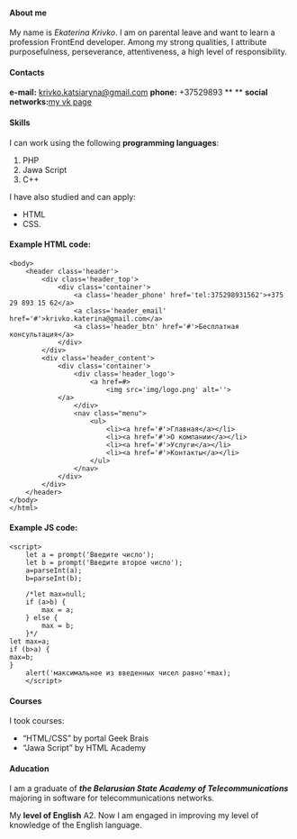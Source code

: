 #### About me


My name is *Ekaterina Krivko*.
I am on parental leave and want to learn a profession FrontEnd developer. Among my strong qualities, I attribute purposefulness, perseverance, attentiveness, a high level of responsibility.


#### Contacts


**e-mail:** krivko.katsiaryna@gmail.com
**phone:** +37529893 ** **
**social networks:**[my vk page](https://vk.com/id38241898)



#### Skills

I can work using the following **programming languages**:
1. PHP
2. Jawa Script
3. C++

I have also studied and can apply:
- HTML
- CSS.

 #### Example HTML code:
```
<body>
    <header class='header'>
        <div class='header_top'>
            <div class='container'>
                <a class='header_phone' href='tel:375298931562'>+375 29 893 15 62</a>
                <a class='header_email' href='#'>krivko.katerina@gmail.com</a>
                <a class='header_btn' href='#'>Бесплатная консультация</a>
            </div>
        </div>
        <div class='header_content'>
            <div class='container'>
                <div class='header_logo'>
                    <a href=#>
                        <img src='img/logo.png' alt=''>
			</a>
                </div>
                <nav class="menu">
                    <ul>
                        <li><a href='#'>Главная</a></li>
                        <li><a href='#'>О компании</a></li>
                        <li><a href='#'>Услуги</a></li>
                        <li><a href='#'>Контакты</a></li>
                    </ul>
                </nav>
            </div>
        </div>
    </header>
</body>
</html>
```

#### Example JS code: 

```
<script>
	let a = prompt('Введите число');
	let b = prompt('Введите второе число');
	a=parseInt(a);
	b=parseInt(b);

	/*let max=null;
	if (a>b) {
		max = a;
	} else {
		max = b;
	}*/
let max=a;
if (b>a) {
max=b;
}
	alert('максимальное из введенных чисел равно'+max);
	</script>
```

#### Courses
I took courses:
-	 “HTML/CSS” by portal Geek Brais
- “Jawa Script” by HTML Academy 

#### Aducation


I am a graduate of ***the Belarusian State Academy of Telecommunications*** majoring in software for telecommunications networks.


My **level of English** A2. Now I am engaged in improving my level of knowledge of the English language.


